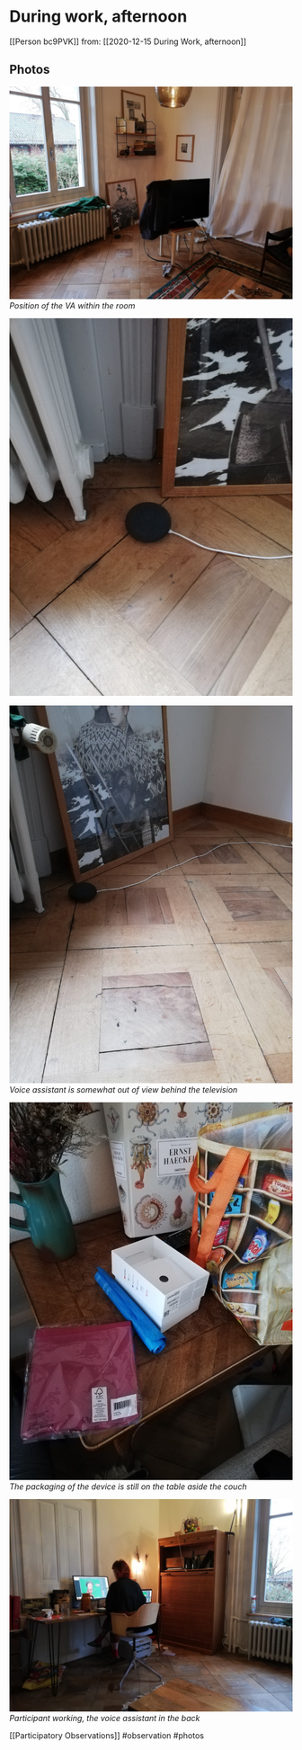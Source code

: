 # During work, afternoon

[[Person bc9PVK]]
from: [[2020-12-15 During Work, afternoon]]

## Photos
![IMG_20201215_130700.jpg](/assets/images/IMG_20201215_144647.jpg)
*Position of the VA within the room*

![IMG_20201215_130700.jpg](/assets/images/IMG_20201215_130700.jpg)

![IMG_20201215_130706.jpg](/assets/images/IMG_20201215_130706.jpg)
*Voice assistant is somewhat out of view behind the television*

![IMG_20201215_130652.jpg](/assets/images/IMG_20201215_130652.jpg)
*The packaging of the device is still on the table aside the couch*

![IMG_20201215_144642.jpg](/assets/images/IMG_20201215_144642.jpg)
*Participant working, the voice assistant in the back*

[[Participatory Observations]] #observation #photos 